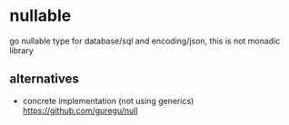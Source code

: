 # nullable
go nullable type for database/sql and encoding/json, this is not monadic library

## alternatives

- concrete implementation (not using generics) https://github.com/guregu/null